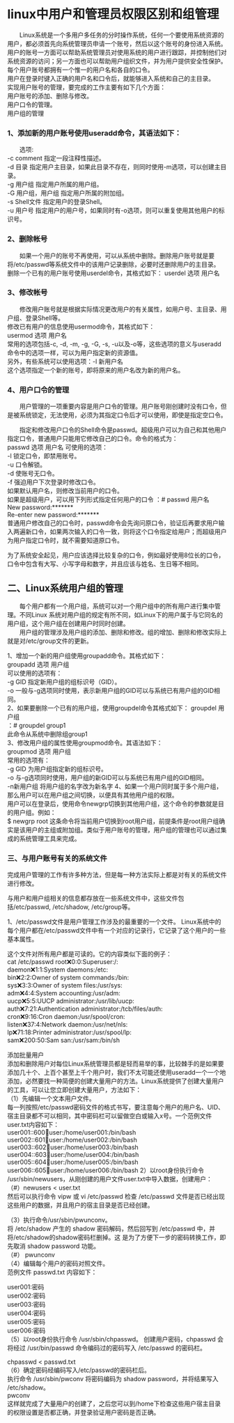# linux中用户和管理员权限区别和组管理
&ensp;&ensp;&ensp;&ensp;Linux系统是一个多用户多任务的分时操作系统，任何一个要使用系统资源的用户，都必须首先向系统管理员申请一个账号，然后以这个账号的身份进入系统。    
用户的账号一方面可以帮助系统管理员对使用系统的用户进行跟踪，并控制他们对系统资源的访问；另一方面也可以帮助用户组织文件，并为用户提供安全性保护。   
每个用户账号都拥有一个惟一的用户名和各自的口令。   
用户在登录时键入正确的用户名和口令后，就能够进入系统和自己的主目录。   
实现用户账号的管理，要完成的工作主要有如下几个方面：   
用户账号的添加、删除与修改。    
用户口令的管理。    
用户组的管理   
###  1、添加新的用户账号使用useradd命令，其语法如下：  
&ensp;&ensp;&ensp;&ensp;选项:     
-c comment 指定一段注释性描述。     
-d 目录 指定用户主目录，如果此目录不存在，则同时使用-m选项，可以创建主目录。      
-g 用户组 指定用户所属的用户组。      
-G 用户组，用户组 指定用户所属的附加组。     
-s Shell文件 指定用户的登录Shell。      
-u 用户号 指定用户的用户号，如果同时有-o选项，则可以重复使用其他用户的标识号。     
### 2、删除帐号
&ensp;&ensp;&ensp;&ensp;如果一个用户的账号不再使用，可以从系统中删除。删除用户账号就是要将/etc/passwd等系统文件中的该用户记录删除，必要时还删除用户的主目录。      
删除一个已有的用户账号使用userdel命令，其格式如下：
userdel 选项 用户名
### 3、修改帐号
&ensp;&ensp;&ensp;&ensp;修改用户账号就是根据实际情况更改用户的有关属性，如用户号、主目录、用户组、登录Shell等。   
修改已有用户的信息使用usermod命令，其格式如下：   
usermod 选项 用户名     
常用的选项包括-c, -d, -m, -g, -G, -s, -u以及-o等，这些选项的意义与useradd命令中的选项一样，可以为用户指定新的资源值。  
另外，有些系统可以使用选项：-l 新用户名   
这个选项指定一个新的账号，即将原来的用户名改为新的用户名。
### 4、用户口令的管理    
&ensp;&ensp;&ensp;&ensp;用户管理的一项重要内容是用户口令的管理。用户账号刚创建时没有口令，但是被系统锁定，无法使用，必须为其指定口令后才可以使用，即使是指定空口令。     

&ensp;&ensp;&ensp;&ensp;指定和修改用户口令的Shell命令是passwd。超级用户可以为自己和其他用户指定口令，普通用户只能用它修改自己的口令。命令的格式为：    
passwd 选项 用户名 
可使用的选项：      
-l 锁定口令，即禁用账号。     
-u 口令解锁。      
-d 使账号无口令。     
-f 强迫用户下次登录时修改口令。       
如果默认用户名，则修改当前用户的口令。      
如果是超级用户，可以用下列形式指定任何用户的口令
：# passwd 用户名    
New password:*******     
Re-enter new password:*******  
普通用户修改自己的口令时，passwd命令会先询问原口令，验证后再要求用户输入两遍新口令，如果两次输入的口令一致，则将这个口令指定给用户；而超级用户为用户指定口令时，就不需要知道原口令。       

为了系统安全起见，用户应该选择比较复杂的口令，例如最好使用8位长的口令，口令中包含有大写、小写字母和数字，并且应该与姓名、生日等不相同。  
## 二、Linux系统用户组的管理
&ensp;&ensp;&ensp;&ensp;每个用户都有一个用户组，系统可以对一个用户组中的所有用户进行集中管理。不同Linux 系统对用户组的规定有所不同，如Linux下的用户属于与它同名的用户组，这个用户组在创建用户时同时创建。       
&ensp;&ensp;&ensp;&ensp;用户组的管理涉及用户组的添加、删除和修改。组的增加、删除和修改实际上就是对/etc/group文件的更新。

1、增加一个新的用户组使用groupadd命令。其格式如下：  
groupadd 选项 用户组   
可以使用的选项有：    
-g GID 指定新用户组的组标识号（GID）。    
-o 一般与-g选项同时使用，表示新用户组的GID可以与系统已有用户组的GID相同。    
   2、如果要删除一个已有的用户组，使用groupdel命令其格式如下：
groupdel 用户组        
：# groupdel group1        
此命令从系统中删除组group1         
3、修改用户组的属性使用groupmod命令。其语法如下：    
groupmod 选项 用户组       
常用的选项有：         
-g GID 为用户组指定新的组标识号。      
-o 与-g选项同时使用，用户组的新GID可以与系统已有用户组的GID相同。     
-n新用户组 将用户组的名字改为新名字
4、如果一个用户同时属于多个用户组，那么用户可以在用户组之间切换，以便具有其他用户组的权限。      
用户可以在登录后，使用命令newgrp切换到其他用户组，这个命令的参数就是目的用户组。例如：     
$ newgrp root
这条命令将当前用户切换到root用户组，前提条件是root用户组确实是该用户的主组或附加组。类似于用户账号的管理，用户组的管理也可以通过集成的系统管理工具来完成。
### 三、与用户账号有关的系统文件
完成用户管理的工作有许多种方法，但是每一种方法实际上都是对有关的系统文件进行修改。      

与用户和用户组相关的信息都存放在一些系统文件中，这些文件包括/etc/passwd, /etc/shadow, /etc/group等。
  
 1、/etc/passwd文件是用户管理工作涉及的最重要的一个文件。
Linux系统中的每个用户都在/etc/passwd文件中有一个对应的记录行，它记录了这个用户的一些基本属性。

这个文件对所有用户都是可读的。它的内容类似下面的例子：  
cat  /etc/passwd
root:x:0:0:Superuser:/:    
daemon:x:1:1:System daemons:/etc:    
bin:x:2:2:Owner of system commands:/bin:    
sys:x:3:3:Owner of system files:/usr/sys:   
adm:x:4:4:System accounting:/usr/adm:    
uucp:x:5:5:UUCP administrator:/usr/lib/uucp:   
auth:x:7:21:Authentication      administrator:/tcb/files/auth:   
cron:x:9:16:Cron daemon:/usr/spool/cron:    
listen:x:37:4:Network daemon:/usr/net/nls:   
lp:x:71:18:Printer administrator:/usr/spool/lp:   
sam:x:200:50:Sam san:/usr/sam:/bin/sh    

添加批量用户  
添加和删除用户对每位Linux系统管理员都是轻而易举的事，比较棘手的是如果要添加几十个、上百个甚至上千个用户时，我们不太可能还使用useradd一个一个地添加，必然要找一种简便的创建大量用户的方法。Linux系统提供了创建大量用户的工具，可以让您立即创建大量用户，方法如下：     
（1）先编辑一个文本用户文件。    
每一列按照/etc/passwd密码文件的格式书写，要注意每个用户的用户名、UID、宿主目录都不可以相同，其中密码栏可以留做空白或输入x号。一个范例文件user.txt内容如下：   
user001::600:100:user:/home/user001:/bin/bash   
user002::601:100:user:/home/user002:/bin/bash
user003::602:100:user:/home/user003:/bin/bash
user004::603:100:user:/home/user004:/bin/bash
user005::604:100:user:/home/user005:/bin/bash
user006::605:100:user:/home/user006:/bin/bash
2）以root身份执行命令 /usr/sbin/newusers，从刚创建的用户文件user.txt中导入数据，创建用户：      
（#）newusers < user.txt     
然后可以执行命令 vipw 或 vi /etc/passwd 检查     /etc/passwd 文件是否已经出现这些用户的数据，并且用户的宿主目录是否已经创建。     

（3）执行命令/usr/sbin/pwunconv。    
将 /etc/shadow 产生的 shadow 密码解码，然后回写到 /etc/passwd 中，并将/etc/shadow的shadow密码栏删掉。这  是为了方便下一步的密码转换工作，即先取消 shadow    password 功能。      
（#） pwunconv    
（4）编辑每个用户的密码对照文件。    
范例文件 passwd.txt 内容如下：     

user001:密码     
user002:密码     
user003:密码     
user004:密码     
user005:密码      
user006:密码      
（5）以root身份执行命令 /usr/sbin/chpasswd。
创建用户密码，chpasswd 会将经过 /usr/bin/passwd 命令编码过的密码写入 /etc/passwd 的密码栏。    

chpasswd < passwd.txt     
（6）确定密码经编码写入/etc/passwd的密码栏后。   
执行命令 /usr/sbin/pwconv 将密码编码为 shadow    password，并将结果写入 /etc/shadow。     
pwconv   
这样就完成了大量用户的创建了，之后您可以到/home下检查这些用户宿主目录的权限设置是否都正确，并登录验证用户密码是否正确。     